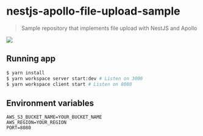 # nestjs-apollo-file-upload-sample

> Sample repository that implements file upload with NestJS and Apollo

![](https://i.gyazo.com/7b497f434dbd38a8c307c91e1cfee4b3.png)

## Running app

```bash
$ yarn install
$ yarn workspace server start:dev # Listen on 3000
$ yarn workspace client start # Listen on 8080
```

## Environment variables

```
AWS_S3_BUCKET_NAME=YOUR_BUCKET_NAME
AWS_REGION=YOUR_REGION
PORT=8080
```
